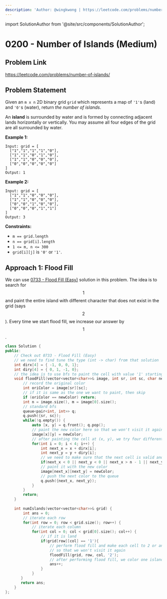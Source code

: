 ```yaml
---
description: 'Author: @wingkwong | https://leetcode.com/problems/number-of-islands/'
---
```


import SolutionAuthor from '@site/src/components/SolutionAuthor';

# 0200 - Number of Islands (Medium)

## Problem Link

https://leetcode.com/problems/number-of-islands/

## Problem Statement

Given an `m x n` 2D binary grid `grid` which represents a map of `'1'`s (land) and `'0'`s (water), return _the number of islands_.

An **island** is surrounded by water and is formed by connecting adjacent lands horizontally or vertically. You may assume all four edges of the grid are all surrounded by water.

**Example 1:**

```
Input: grid = [
  ["1","1","1","1","0"],
  ["1","1","0","1","0"],
  ["1","1","0","0","0"],
  ["0","0","0","0","0"]
]
Output: 1
```

**Example 2:**

```
Input: grid = [
  ["1","1","0","0","0"],
  ["1","1","0","0","0"],
  ["0","0","1","0","0"],
  ["0","0","0","1","1"]
]
Output: 3
```

**Constraints:**

* `m == grid.length`
* `n == grid[i].length`
* `1 <= m, n <= 300`
* `grid[i][j]` is `'0'` or `'1'`.

## Approach 1: Flood Fill

We can use [0733 - Flood Fill (Easy)](../0700-0799/flood-fill-easy) solution in this problem. The idea is to search for $$1$$ and paint the entire island with different character that  does not exist in the grid (says $$2$$). Every time we start flood fill, we increase our answer by $$1$$.

<SolutionAuthor name="@wingkwong"/>

```cpp
class Solution {
public:
    // Check out 0733 - Flood Fill (Easy)
    // we need to find tune the type (int -> char) from that solution
    int dirx[4] = { -1, 0, 0, 1};
    int diry[4] = { 0, 1, -1, 0};
    // the idea is to use bfs to paint the cell with value '1' starting from (sr, sc)
    void floodFill(vector<vector<char>>& image, int sr, int sc, char newColor) {
        // record the original color
        int oriColor = image[sr][sc];
        // if it is same as the one we want to paint, then skip
        if (oriColor == newColor) return;
        int n = image.size(), m = image[0].size();
        // standard bfs
        queue<pair<int, int>> q;
        q.push({sr, sc});
        while(!q.empty()) {
            auto [x, y] = q.front(); q.pop();
            // paint the new color here so that we won't visit it again
            image[x][y] = newColor;
            // after painting the cell at (x, y), we try four different directions
            for(int i = 0; i < 4; i++) {
                int next_x = x + dirx[i];
                int next_y = y + diry[i];
                // we need to make sure that the next cell is valid and the color isn't same as the orginal color
                if(next_x < 0 || next_y < 0 || next_x > n - 1 || next_y > m - 1 || image[next_x][next_y] != oriColor) continue;
                // paint it with the new color
                image[next_x][next_y] = newColor;
                // push the next color to the queue
                q.push({next_x, next_y});
            }
        }
        return;
    }
    
    int numIslands(vector<vector<char>>& grid) {
        int ans = 0;
        // iterate each row
        for(int row = 0; row < grid.size(); row++) {
            // iterate each column
            for(int col = 0; col < grid[0].size(); col++) {
                // if it is land
                if(grid[row][col] == '1'){
                    // perform flood fill and make each cell to 2 or any number except 0 and 1
                    // so that we won't visit it again
                    floodFill(grid, row, col, '2');
                    // after performing flood fill, we color one island 
                    ans++;
                }
            }
       }
       return ans; 
    }
};
```
